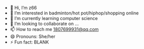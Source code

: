 - 👋 Hi, I’m z66
- 👀 I’m interested in badminton/hot pot/hiphop/shopping online
- 🌱 I’m currently learning computer science
- 💞️ I’m looking to collaborate on ...
- 📫 How to reach me 1807699931@qq.com
- 😄 Pronouns: She/her
- ⚡ Fun fact: BLANK

<!---
blachez66/blachez66 is a ✨ special ✨ repository because its `README.md` (this file) appears on your GitHub profile.
You can click the Preview link to take a look at your changes.
--->
